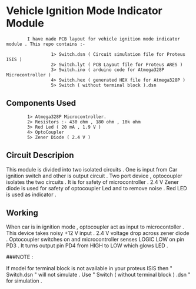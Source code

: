 # Vehicle Ignition Mode Indicator Module

            I have made PCB layout for vehicle ignition mode indicator module . This repo contains :-
                     
                     1> Switch.dsn ( Circuit simulation file for Proteus ISIS )
                     2> Switch.lyt ( PCB Layout file for Proteus ARES )
                     3> Switch.ino ( arduino code for Atmega328P Microcontroller )
                     4> Switch.hex ( generated HEX file for Atmega328P )
                     5> Switch ( without terminal block ).dsn
                    
## Components Used

            1> Atmega328P Microcontroller.
            2> Resistors :- 430 ohm , 180 ohm , 10k ohm
            3> Red Led ( 20 mA , 1.9 V )
            4> OptoCoupler
            5> Zener Diode ( 2.4 V )
                     
## Circuit Descripion

This module is divided into two isolated circuits . One is input from Car ignition switch and other is output circuit . 
Two port device , optocoupler isolates the two circuits . It is for safety of microcontroller . 2.4 V Zener diode is used for safety of optocoupler Led and to remove noise . Red LED is used as indicator .

## Working

When car is in ignition mode , optocoupler act as input to microcontoller . This device takes noisy +12 V input . 2.4 V voltage drop across zener diode . Optocoupler switches on and microcontroller senses LOGIC LOW on pin PD3 . It turns output pin PD4 from HIGH to LOW which glows LED .


###NOTE :

If model for terminal block is not available in your proteus ISIS then " Switch.dsn " will not simulate . Use " Switch ( without terminal block ) .dsn " for simulation .
